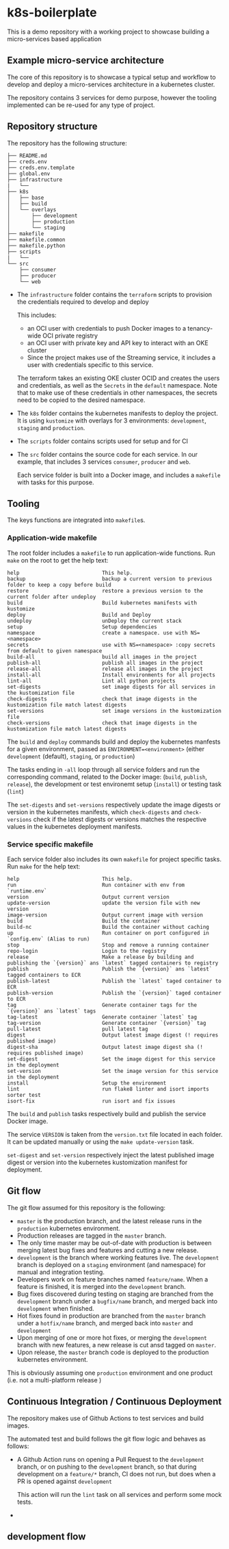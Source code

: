 # k8s-boilerplate

This is a demo repository with a working project to showcase building a micro-services based application

## Example micro-service architecture

The core of this repository is to showcase a typical setup and workflow to develop and deploy a micro-services architecture in a kubernetes cluster.

The repository contains 3 services for demo purpose, however the tooling implemented can be re-used for any type of project.

## Repository structure

The repository has the following structure:

```
├── README.md
├── creds.env
├── creds.env.template
├── global.env
├── infrastructure
|   └──
├── k8s
│   ├── base
│   ├── build
│   └── overlays
│       ├── development
│       ├── production
│       └── staging
├── makefile
├── makefile.common
├── makefile.python
├── scripts
|   └──
└── src
    ├── consumer
    ├── producer
    └── web
```

- The `infrastructure` folder contains the `terraform` scripts to provision the credentials required to develop and deploy

    This includes:
    - an OCI user with credentials to push Docker images to a tenancy-wide OCI private registry
    - an OCI user with private key and API key to interact with an OKE cluster
    - Since the project makes use of the Streaming service, it includes a user with credentials specific to this service.

    The terraform takes an existing OKE cluster OCID and creates the users and credentials, as well as the `Secrets` in the `default` namespace. Note that to make use of these credentials in other namespaces, the secrets need to be copied to the desired namespace.

- The `k8s` folder contains the kubernetes manifests to deploy the project. It is using `kustomize` with overlays for 3 environments: `development`, `staging` and `production`.

- The `scripts` folder contains scripts used for setup and for CI

- The `src` folder contains the source code for each service. In our example, that includes 3 services `consumer`, `producer` and `web`.

    Each service folder is built into a Docker image, and includes a `makefile` with tasks for this purpose.

## Tooling

The keys functions are integrated into `makefile`s. 

### Application-wide makefile

The root folder includes a `makefile` to run application-wide functions. Run `make` on the root to get the help text:

```
help                           This help.
backup                         backup a current version to previous folder to keep a copy before build
restore                        restore a previous version to the current folder after undeploy
build                          Build kubernetes manifests with kustomize
deploy                         Build and Deploy
undeploy                       unDeploy the current stack
setup                          Setup dependencies
namespace                      create a namespace. use with NS=<namespace>
secrets                        use with NS=<namespace> :copy secrets from default to given namespace
build-all                      build all images in the project
publish-all                    publish all images in the project
release-all                    release all images in the project
install-all                    Install environments for all projects
lint-all                       Lint all python projects
set-digests                    set image digests for all services in the kustomization file
check-digests                  check that image digests in the kustomization file match latest digests
set-versions                   set image versions in the kustomization file
check-versions                 check that image digests in the kustomization file match latest digests
```

The `build` and `deploy` commands build and deploy the kubernetes manfests for a given environment, passed as `ENVIRONMENT=<environment>` (either `development` (default), `staging`, or `production`)

The tasks ending in `-all` loop through all service folders and run the corresponding command, related to the Docker image: (`build`, `publish`, `release`), the development or test environemt setup (`install`) or testing task (`lint`)

The `set-digests` and `set-versions` respectively update the image digests or version in the kubernetes manifests, which `check-digests` and `check-versions` check if the latest digests or versions matches the respective values in the kubernetes deployment manifests.

### Service specific makefile

Each service folder also includes its own `makefile` for project specific tasks. Run `make` for the help text:

```
help                           This help.
run                            Run container with env from `runtime.env`
version                        Output current version
update-version                 update the version file with new version 
image-version                  Output current image with version
build                          Build the container
build-nc                       Build the container without caching
up                             Run container on port configured in `config.env` (Alias to run)
stop                           Stop and remove a running container
repo-login                     Login to the registry
release                        Make a release by building and publishing the `{version}` ans `latest` tagged containers to registry
publish                        Publish the `{version}` ans `latest` tagged containers to ECR
publish-latest                 Publish the `latest` taged container to ECR
publish-version                Publish the `{version}` taged container to ECR
tag                            Generate container tags for the `{version}` ans `latest` tags
tag-latest                     Generate container `latest` tag
tag-version                    Generate container `{version}` tag
pull-latest                    pull latest tag
digest                         Output latest image digest (! requires published image)
digest-sha                     Output latest image digest sha (! requires published image)
set-digest                     Set the image digest for this service in the deployment
set-version                    Set the image version for this service in the deployment
install                        Setup the environment
lint                           run flake8 linter and isort imports sorter test
isort-fix                      run isort and fix issues
```

The `build` and `publish` tasks respectively build and publish the service Docker image.

The service `VERSION` is taken from the `version.txt` file located in each folder. It can be updated manually or using the `make update-version` task. 

`set-digest` and `set-version` respectively inject the latest published image digest or version into the kubernetes kustomization manifest for deployment.

## Git flow

The git flow assumed for this repository is the following:

- `master` is the production branch, and the latest release runs in the `production` kubernetes environment. 
- Production releases are tagged in the `master` branch.
- The only time master may be out-of-date with production is between merging latest bug fixes and features and cutting a new release.
- `development` is the branch where working features live. The `development` branch is deployed on a `staging` environment (and namespace) for manual and integration testing.
- Developers work on feature branches named `feature/name`. When a feature is finished, it is merged into the `development` branch. 
- Bug fixes discovered during testing on staging are branched from the `development` branch under a `bugfix/name` branch, and merged back into `development` when finished.
- Hot fixes found in production are branched from the `master` branch under a `hotfix/name` branch, and merged back into `master` and `development`
- Upon merging of one or more hot fixes, or merging the `development` branch with new features, a new release is cut ansd tagged on `master`.
- Upon release, the `master` branch code is deployed to the production kubernetes environment.

This is obviously assuming one `production` environment and one product (i.e. not a multi-platform release )

## Continuous Integration / Continuous Deployment

The repository makes use of Github Actions to test services and build images.

The automated test and build follows the git flow logic and behaves as follows:

- A Github Action runs on opening a Pull Request to the `development` branch, or on pushing to the `development` branch, so that during development on a `feature/*` branch, CI does not run, but does when a PR is opened against `development`

    This action will run the `lint` task on all services and perform some mock tests.
- 

## development flow


